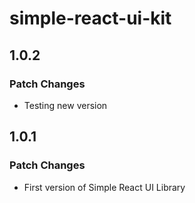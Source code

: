 # simple-react-ui-kit

## 1.0.2

### Patch Changes

-   Testing new version

## 1.0.1

### Patch Changes

-   First version of Simple React UI Library
